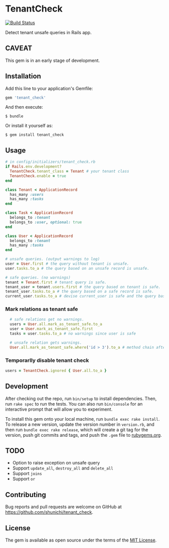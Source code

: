 # TenantCheck
[![Build Status](https://travis-ci.org/shunichi/tenant_check.svg?branch=master)](https://travis-ci.org/shunichi/tenant_check)

Detect tenant unsafe queries in Rails app.

## CAVEAT

This gem is in an early stage of development.

## Installation

Add this line to your application's Gemfile:

```ruby
gem 'tenant_check'
```

And then execute:

    $ bundle

Or install it yourself as:

    $ gem install tenant_check

## Usage

```ruby
# in config/initializers/tenant_check.rb
if Rails.env.development?
  TenantCheck.tenant_class = Tenant # your tenant class
  TenantCheck.enable = true
end
```

```ruby
class Tenant < ApplicationRecord
  has_many :users
  has_many :tasks
end

class Task < ApplicationRecord
  belongs_to :tenant
  belongs_to :user, optional: true
end

class User < ApplicationRecord
  belongs_to :tenant
  has_many :tasks
end
```

```ruby
# unsafe queries. (output warnings to log)
user = User.first # the query without tenant is unsafe.
user.tasks.to_a # the query based on an unsafe record is unsafe.

# safe queries. (no warnings)
tenant = Tenant.first # tenant query is safe.
tenant_user = tenant.users.first # the query based on tenant is safe.
tenant_user.tasks.to_a # the query based on a safe record is safe.
current_user.tasks.to_a # devise current_user is safe and the query based on it is safe.
```

### Mark relations as tenant safe

```ruby
  # safe relations get no warnings.
  users = User.all.mark_as_tenant_safe.to_a
  user = User.mark_as_tenant_safe.first
  tasks = user.tasks.to_a # no warnings since user is safe

  # unsafe relation gets warnings.
  User.all.mark_as_tenant_safe.where('id > 3').to_a # method chain after mark_as_tenant_safe is unsafe.
```

### Temporarlly disable tenant check

```ruby
users = TenantCheck.ignored { User.all.to_a }
```

## Development

After checking out the repo, run `bin/setup` to install dependencies. Then, run `rake spec` to run the tests. You can also run `bin/console` for an interactive prompt that will allow you to experiment.

To install this gem onto your local machine, run `bundle exec rake install`. To release a new version, update the version number in `version.rb`, and then run `bundle exec rake release`, which will create a git tag for the version, push git commits and tags, and push the `.gem` file to [rubygems.org](https://rubygems.org).

## TODO
- Option to raise exception on unsafe query
- Support `update_all`, `destroy_all` and `delete_all`
- Support `joins`
- Support `or`

## Contributing

Bug reports and pull requests are welcome on GitHub at https://github.com/shunichi/tenant_check.

## License

The gem is available as open source under the terms of the [MIT License](https://opensource.org/licenses/MIT).
